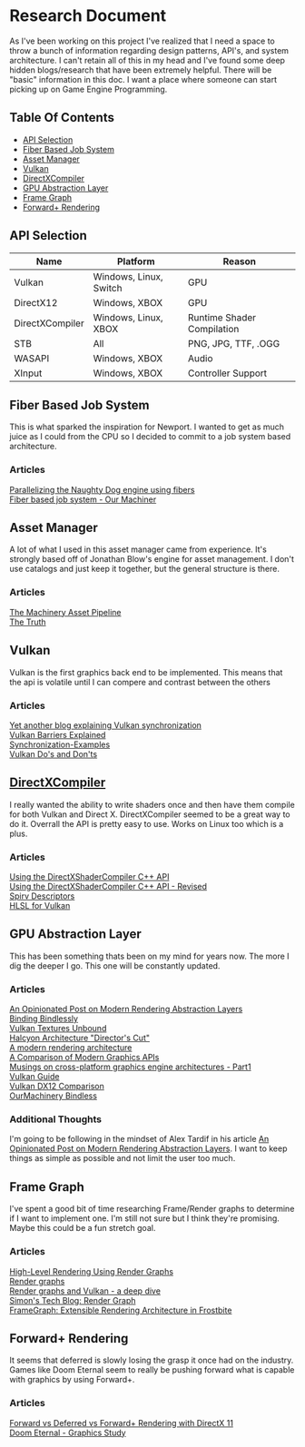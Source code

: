 # Research Document
As I've been working on this project I've realized that I need a space to throw a bunch of information regarding design patterns, API's, and system architecture. I can't retain all of this in my head and I've found some deep hidden blogs/research that have been extremely helpful. There will be "basic" information in this doc. I want a place where someone can start picking up on Game Engine Programming.

## Table Of Contents
* [API Selection](#api-selection)
* [Fiber Based Job System](#fiber-based-job-system)
* [Asset Manager](#asset-manager)
* [Vulkan](#vulkan)
* [DirectXCompiler](#directxcompiler)
* [GPU Abstraction Layer](#gpu-abstraction-layer)
* [Frame Graph](#frame-graph)
* [Forward+ Rendering](#forward+-rendering)

## API Selection
| Name          | Platform               | Reason                   |
|---------------|------------------------|--------------------------|
|Vulkan         | Windows, Linux, Switch |GPU                       |
|DirectX12      | Windows, XBOX          |GPU                       |
|DirectXCompiler| Windows, Linux, XBOX   |Runtime Shader Compilation|
|STB            | All                    |PNG, JPG, TTF, .OGG       |
|WASAPI         | Windows, XBOX          |Audio                     |
|XInput         | Windows, XBOX          |Controller Support        |


## Fiber Based Job System
This is what sparked the inspiration for Newport. I wanted to get as much juice as I could from the CPU so I decided to commit to a job system based architecture. 

### Articles
[Parallelizing the Naughty Dog engine using fibers](https://www.gdcvault.com/play/1022186/Parallelizing-the-Naughty-Dog-Engine)<br>
[Fiber based job system - Our Machiner](https://ourmachinery.com/post/fiber-based-job-system/)<br>

## Asset Manager
A lot of what I used in this asset manager came from experience. It's strongly based off of Jonathan Blow's engine for asset management. I don't use catalogs and just keep it together, but the general structure is there. 

### Articles
[The Machinery Asset Pipeline](https://ourmachinery.com/post/the-machinery-asset-pipeline/)<br>
[The Truth](https://ourmachinery.com/post/the-story-behind-the-truth-designing-a-data-model/)<br>

## Vulkan
Vulkan is the first graphics back end to be implemented. This means that the api is volatile until I can compere and contrast between the others

### Articles
[Yet another blog explaining Vulkan synchronization](https://themaister.net/blog/2019/08/14/yet-another-blog-explaining-vulkan-synchronization/)<br>
[Vulkan Barriers Explained](https://gpuopen.com/learn/vulkan-barriers-explained/)<br>
[Synchronization-Examples](https://github.com/KhronosGroup/Vulkan-Docs/wiki/Synchronization-Examples)<br>
[Vulkan Do's and Don'ts](https://developer.nvidia.com/blog/vulkan-dos-donts/)<br>


## [DirectXCompiler](https://github.com/microsoft/DirectXShaderCompiler)
I really wanted the ability to write shaders once and then have them compile for both Vulkan and Direct X. DirectXCompiler seemed to be a great way to do it. Overrall the API is pretty easy to use. Works on Linux too which is a plus.

### Articles
[Using the DirectXShaderCompiler C++ API](https://simoncoenen.com/blog/programming/graphics/DxcCompiling.html)<br>
[Using the DirectXShaderCompiler C++ API - Revised](https://simoncoenen.com/blog/programming/graphics/DxcRevised.html)<br>
[Spirv Descriptors](https://github.com/microsoft/DirectXShaderCompiler/blob/master/docs/SPIR-V.rst#descriptors)<br>
[HLSL for Vulkan](https://antiagainst.github.io/post/hlsl-for-vulkan-resources/)<br>

## GPU Abstraction Layer
This has been something thats been on my mind for years now. The more I dig the deeper I go. This one will be constantly updated. 

### Articles
[An Opinionated Post on Modern Rendering Abstraction Layers](http://alextardif.com/RenderingAbstractionLayers.html)<br>
[Binding Bindlessly](http://alextardif.com/Bindless.html)<br>
[Vulkan Textures Unbound](http://roar11.com/2019/06/vulkan-textures-unbound/)<br>
[Halcyon Architecture "Director's Cut"](https://media.contentapi.ea.com/content/dam/ea/seed/presentations/wihlidal-halcyonarchitecture-notes.pdf)<br>
[A modern rendering architecture](https://ourmachinery.com/post/a-modern-rendering-architecture/)<br>
[A Comparison of Modern Graphics APIs](https://alain.xyz/blog/comparison-of-modern-graphics-apis)<br>
[Musings on cross-platform graphics engine architectures - Part1](http://www.gijskaerts.com/wordpress/?p=98)<br>
[Vulkan Guide](https://vkguide.dev/)<br>
[Vulkan DX12 Comparison](https://gpuopen.com/performance/)<br>
[OurMachinery Bindless](https://ourmachinery.com/post/moving-the-machinery-to-bindless/)<br>

### Additional Thoughts
I'm going to be following in the mindset of Alex Tardif in his article [An Opinionated Post on Modern Rendering Abstraction Layers](http://alextardif.com/RenderingAbstractionLayers.html). I want to keep things as simple as possible and not limit the user too much.

## Frame Graph
I've spent a good bit of time researching Frame/Render graphs to determine if I want to implement one. I'm still not sure but I think they're promising. Maybe this could be a fun stretch goal.

### Articles
[High-Level Rendering Using Render Graphs](https://ourmachinery.com/post/high-level-rendering-using-render-graphs/)<br>
[Render graphs](https://apoorvaj.io/render-graphs-1/)<br>
[Render graphs and Vulkan - a deep dive](https://themaister.net/blog/2017/08/15/render-graphs-and-vulkan-a-deep-dive/)<br>
[Simon's Tech Blog: Render Graph](http://simonstechblog.blogspot.com/2019/07/render-graph.html)<br>
[FrameGraph: Extensible Rendering Architecture in Frostbite](https://www.gdcvault.com/play/1024612/FrameGraph-Extensible-Rendering-Architecture-in)<br>

## Forward+ Rendering
It seems that deferred is slowly losing the grasp it once had on the industry. Games like Doom Eternal seem to really be pushing forward what is capable with graphics by using Forward+. 

### Articles
[Forward vs Deferred vs Forward+ Rendering with DirectX 11](https://www.3dgep.com/forward-plus/)<br>
[Doom Eternal - Graphics Study](https://simoncoenen.com/blog/programming/graphics/DoomEternalStudy.html)<br>